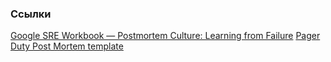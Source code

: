 ### Ссылки
[Google SRE Workbook — Postmortem Culture: Learning from Failure](https://sre.google/workbook/postmortem-culture/)
[Pager Duty Post Mortem template](https://response.pagerduty.com/after/post_mortem_template/)
